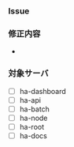 ### Issue


### 修正内容
- 

### 対象サーバ
- [ ] ha-dashboard
- [ ] ha-api
- [ ] ha-batch
- [ ] ha-node
- [ ] ha-root
- [ ] ha-docs
